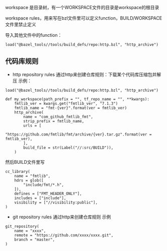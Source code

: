workspace 是目录树，有一个WORKSPACE文件的目录是workspace的根目录

workspace rules，用来写在bzl文件里可以定义function，BUILD/WORKSPACE文件里禁止定义

导入其他文件中的function：
```
load("@bazel_tools//tools/build_defs/repo:http.bzl", "http_archive")
```

## 代码库规则
- http repository rules 通过http来创建仓库规则：下载某个代码库压缩包并解压
示例：
```
load("@bazel_tools//tools/build_defs/repo:http.bzl", "http_archive")

def my_workspace(path_prefix = "", tf_repo_name = "", **kwargs):
    fmtlib_ver = kwargs.get("fmtlib_ver", "7.1.3")
    fmtlib_name = "fmt-{ver}".format(ver = fmtlib_ver)
    http_archive(
        name = "com_github_fmtlib_fmt",
        strip_prefix = fmtlib_name,
        urls = [
            "https://github.com/fmtlib/fmt/archive/{ver}.tar.gz".format(ver = fmtlib_ver),
        ],
        build_file = str(Label("//:src/BUILD")),
    )
```
然后BUILD文件里写
```
cc_library(
    name = "fmtlib",
    hdrs = glob([
        "include/fmt/*.h",
    ]),
    defines = ["FMT_HEADER_ONLY"],
    includes = ["include"],
    visibility = ["//visibility:public"],
)
```
- git repository rules 通过http来创建仓库规则
示例
```
git_repository(
    name = "xxxx",
    remote = "https://github.com/xxxx/xxxx.git",
    branch = "master",
)
```